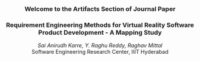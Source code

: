
<h3 align="center">Welcome to the Artifacts Section of Journal Paper</h3>
<h3 align="center">Requirement Engineering Methods for Virtual Reality Software Product Development - A Mapping Study </h3>
<p align="center"> <i>Sai Anirudh Karre, Y. Raghu Reddy, Raghav Mittal</i> <br> Software Engineering Research Center, IIIT Hyderabad<p>
